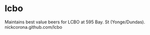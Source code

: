 # lcbo
Maintains best value beers for LCBO at 595 Bay. St (Yonge/Dundas).
nickcorona.github.com/lcbo
